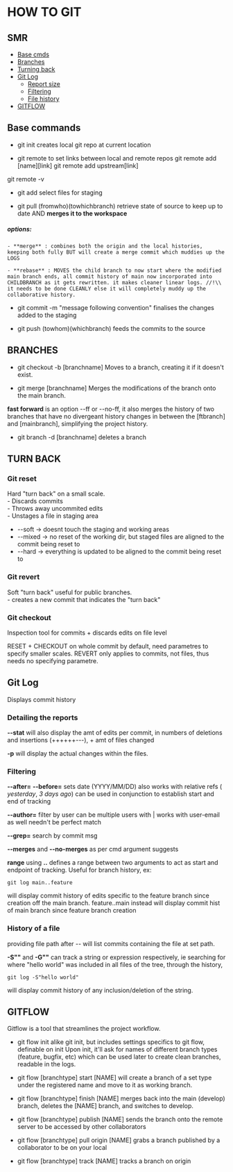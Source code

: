 # HOW TO GIT

## SMR
- [Base cmds](#base-commands)  
- [Branches](#branches)  
- [Turning back](#turn-back)  
- [Git Log](#git-log)  
    - [Report size](#detailing-the-reports)  
    - [Filtering](#filtering)  
    - [File history](#history-of-a-file)  
- [GITFLOW](#gitflow)    

## Base commands
- git init
creates local git repo at current location

- git remote
to set links between local and remote repos
git remote add [name][link]
git remote add upstream[link]

git remote -v

- git add
select files for staging

- git pull (fromwho)(towhichbranch)
retrieve state of source to keep up to date AND **merges it to the workspace**
##### options:
    - **merge** : combines both the origin and the local histories, keeping both fully BUT will create a merge commit which muddies up the LOGS

    - **rebase** : MOVES the child branch to now start where the modified main branch ends, all commit history of main now incorporated into CHILDBRANCH as it gets rewritten. it makes cleaner linear logs. //!\\ it needs to be done CLEANLY else it will completely muddy up the collaborative history.


- git commit -m "message following convention"
finalises the changes added to the staging

- git push (towhom)(whichbranch)
feeds the commits to the source

## BRANCHES  

- git checkout -b [branchname]
Moves to a branch, creating it if it doesn't exist.

- git merge [branchname]
Merges the modifications of the branch onto the main branch.

**fast forward** is an option --ff or --no-ff, it also merges the history of two branches that have no divergeant history changes in between the [ftbranch] and [mainbranch], simplifying the project history. 

- git branch -d [branchname]
deletes a branch

## TURN BACK

### Git reset
Hard "turn back" on a small scale.  
    - Discards commits  
    - Throws away uncommited edits  
    - Unstages a file in staging area  

- --soft -> doesnt touch the staging and working areas
- --mixed -> no reset of the working dir, but staged files are aligned to the commit being reset to
- --hard -> everything is updated to be aligned to the commit being reset to

### Git revert
Soft "turn back" useful for public branches.  
    - creates a new commit that indicates the "turn back"

### Git checkout
Inspection tool for commits + discards edits on file level

RESET + CHECKOUT on whole commit by default, need parametres to specify smaller scales.
REVERT only applies to commits, not files, thus needs no specifying parametre.

## Git Log

Displays commit history

### Detailing the reports
**--stat** 
will also display the amt of edits per commit, in numbers of deletions and insertions (++++++---), + amt of files changed

**-p**
will display the actual changes within the files.

### Filtering

**--after=** **--before=**
sets date (YYYY/MM/DD)
also works with relative refs ( _yesterday_, _3 days ago_)
can be used in conjunction to establish start and end of tracking

**--author=** 
filter by user
can be multiple users with \|
works with user-email as well
needn't be perfect match

**--grep=**
search by commit msg

**--merges** and **--no-merges**
as per cmd argument suggests

**range**
using **..** defines a range between two arguments to act as start and endpoint of tracking.
Useful for branch history, ex:
```
git log main..feature
```
will display commit history of edits specific to the feature branch since creation off the main branch.
feature..main instead will display commit hist of main branch since feature branch creation

### History of a file

providing file path after -- will list commits containing the file at set path.

**-S""** and **-G""**
can track a string or expression respectively, ie searching for where "hello world" was included in all files of the tree, through the history, 
```
git log -S"hello world"
```
will display commit history of any inclusion/deletion of the string.


## GITFLOW

Gitflow is a tool that streamlines the project workflow.

- git flow init
alike git init, but includes settings specifics to git flow, definable on init
Upon init, it'll ask for names of different branch types (feature, bugfix, etc) which can be used later to create clean branches, readable in the logs.

- git flow [branchtype] start [NAME]
will create a branch of a set type under the registered name and move to it as working branch.

- git flow [branchtype] finish [NAME]
merges back into the main (develop) branch, deletes the [NAME] branch, and switches to develop.

- git flow [branchtype] publish [NAME]
sends the branch onto the remote server to be accessed by other collaborators

- git flow [branchtype] pull origin [NAME]
grabs a branch published by a collaborator to be on your local

- git flow [branchtype] track [NAME]
tracks a branch on origin

